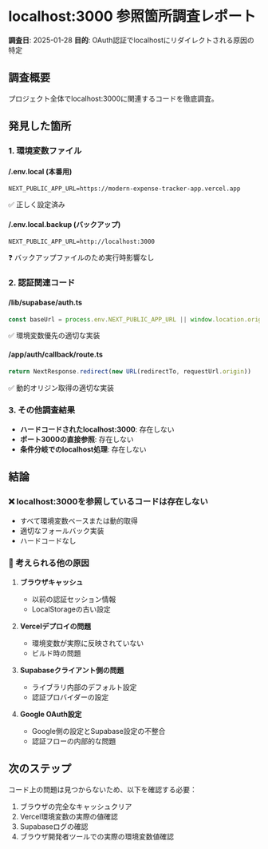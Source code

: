 # localhost:3000 参照箇所調査レポート

**調査日**: 2025-01-28
**目的**: OAuth認証でlocalhostにリダイレクトされる原因の特定

## 調査概要

プロジェクト全体でlocalhost:3000に関連するコードを徹底調査。

## 発見した箇所

### 1. 環境変数ファイル

#### /.env.local (本番用)
```env
NEXT_PUBLIC_APP_URL=https://modern-expense-tracker-app.vercel.app
```
✅ 正しく設定済み

#### /.env.local.backup (バックアップ)
```env
NEXT_PUBLIC_APP_URL=http://localhost:3000
```
❓ バックアップファイルのため実行時影響なし

### 2. 認証関連コード

#### /lib/supabase/auth.ts
```typescript
const baseUrl = process.env.NEXT_PUBLIC_APP_URL || window.location.origin
```
✅ 環境変数優先の適切な実装

#### /app/auth/callback/route.ts
```typescript
return NextResponse.redirect(new URL(redirectTo, requestUrl.origin))
```
✅ 動的オリジン取得の適切な実装

### 3. その他調査結果

- **ハードコードされたlocalhost:3000**: 存在しない
- **ポート3000の直接参照**: 存在しない
- **条件分岐でのlocalhost処理**: 存在しない

## 結論

### ❌ localhost:3000を参照しているコードは存在しない
- すべて環境変数ベースまたは動的取得
- 適切なフォールバック実装
- ハードコードなし

### 🤔 考えられる他の原因

1. **ブラウザキャッシュ**
   - 以前の認証セッション情報
   - LocalStorageの古い設定

2. **Vercelデプロイの問題**
   - 環境変数が実際に反映されていない
   - ビルド時の問題

3. **Supabaseクライアント側の問題**
   - ライブラリ内部のデフォルト設定
   - 認証プロバイダーの設定

4. **Google OAuth設定**
   - Google側の設定とSupabase設定の不整合
   - 認証フローの内部的な問題

## 次のステップ

コード上の問題は見つからないため、以下を確認する必要：
1. ブラウザの完全なキャッシュクリア
2. Vercel環境変数の実際の値確認
3. Supabaseログの確認
4. ブラウザ開発者ツールでの実際の環境変数値確認